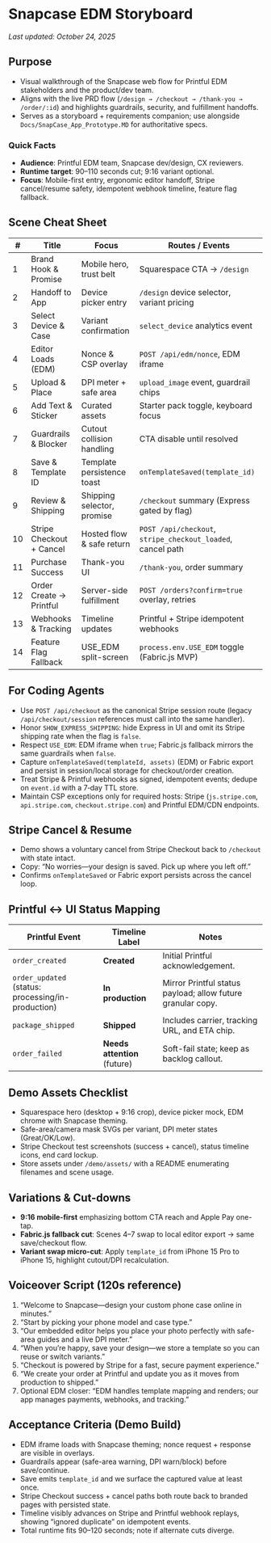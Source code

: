 # Snapcase EDM Storyboard

_Last updated: October 24, 2025_

## Purpose
- Visual walkthrough of the Snapcase web flow for Printful EDM stakeholders and the product/dev team.
- Aligns with the live PRD flow (`/design → /checkout → /thank-you → /order/:id`) and highlights guardrails, security, and fulfillment handoffs.
- Serves as a storyboard + requirements companion; use alongside `Docs/SnapCase_App_Prototype.MD` for authoritative specs.

### Quick Facts
- **Audience**: Printful EDM team, Snapcase dev/design, CX reviewers.
- **Runtime target**: 90–110 seconds cut; 9:16 variant optional.
- **Focus**: Mobile-first entry, ergonomic editor handoff, Stripe cancel/resume safety, idempotent webhook timeline, feature flag fallback.

## Scene Cheat Sheet
| # | Title | Focus | Routes / Events |
|---|-------|-------|-----------------|
| 1 | Brand Hook & Promise | Mobile hero, trust belt | Squarespace CTA → `/design` |
| 2 | Handoff to App | Device picker entry | `/design` device selector, variant pricing |
| 3 | Select Device & Case | Variant confirmation | `select_device` analytics event |
| 4 | Editor Loads (EDM) | Nonce & CSP overlay | `POST /api/edm/nonce`, EDM iframe |
| 5 | Upload & Place | DPI meter + safe area | `upload_image` event, guardrail chips |
| 6 | Add Text & Sticker | Curated assets | Starter pack toggle, keyboard focus |
| 7 | Guardrails & Blocker | Cutout collision handling | CTA disable until resolved |
| 8 | Save & Template ID | Template persistence toast | `onTemplateSaved(template_id)` |
| 9 | Review & Shipping | Shipping selector, promise | `/checkout` summary (Express gated by flag) |
|10 | Stripe Checkout + Cancel | Hosted flow & safe return | `POST /api/checkout`, `stripe_checkout_loaded`, cancel path |
|11 | Purchase Success | Thank-you UI | `/thank-you`, order summary |
|12 | Order Create → Printful | Server-side fulfillment | `POST /orders?confirm=true` overlay, retries |
|13 | Webhooks & Tracking | Timeline updates | Printful + Stripe idempotent webhooks |
|14 | Feature Flag Fallback | USE_EDM split-screen | `process.env.USE_EDM` toggle (Fabric.js MVP) |

## For Coding Agents
- Use `POST /api/checkout` as the canonical Stripe session route (legacy `/api/checkout/session` references must call into the same handler).
- Honor `SHOW_EXPRESS_SHIPPING`: hide Express in UI and omit its Stripe shipping rate when the flag is `false`.
- Respect `USE_EDM`: EDM iframe when `true`; Fabric.js fallback mirrors the same guardrails when `false`.
- Capture `onTemplateSaved(templateId, assets)` (EDM) or Fabric export and persist in session/local storage for checkout/order creation.
- Treat Stripe & Printful webhooks as signed, idempotent events; dedupe on `event.id` with a 7‑day TTL store.
- Maintain CSP exceptions only for required hosts: Stripe (`js.stripe.com`, `api.stripe.com`, `checkout.stripe.com`) and Printful EDM/CDN endpoints.

## Stripe Cancel & Resume
- Demo shows a voluntary cancel from Stripe Checkout back to `/checkout` with state intact.
- Copy: “No worries—your design is saved. Pick up where you left off.”
- Confirms `onTemplateSaved` or Fabric export persists across the cancel loop.

## Printful ↔ UI Status Mapping
| Printful Event | Timeline Label | Notes |
|----------------|----------------|-------|
| `order_created` | **Created** | Initial Printful acknowledgement. |
| `order_updated` (status: processing/in-production) | **In production** | Mirror Printful status payload; allow future granular copy. |
| `package_shipped` | **Shipped** | Includes carrier, tracking URL, and ETA chip. |
| `order_failed` | **Needs attention** (future) | Soft-fail state; keep as backlog callout. |

## Demo Assets Checklist
- Squarespace hero (desktop + 9:16 crop), device picker mock, EDM chrome with Snapcase theming.
- Safe-area/camera mask SVGs per variant, DPI meter states (Great/OK/Low).
- Stripe Checkout test screenshots (success + cancel), status timeline icons, end card lockup.
- Store assets under `/demo/assets/` with a README enumerating filenames and scene usage.

## Variations & Cut-downs
- **9:16 mobile-first** emphasizing bottom CTA reach and Apple Pay one-tap.
- **Fabric.js fallback cut**: Scenes 4–7 swap to local editor export → same save/checkout flow.
- **Variant swap micro-cut**: Apply `template_id` from iPhone 15 Pro to iPhone 15, highlight cutout/DPI recalculation.

## Voiceover Script (120s reference)
1. “Welcome to Snapcase—design your custom phone case online in minutes.”
2. “Start by picking your phone model and case type.”
3. “Our embedded editor helps you place your photo perfectly with safe-area guides and a live DPI meter.”
4. “When you’re happy, save your design—we store a template so you can reuse or switch variants.”
5. “Checkout is powered by Stripe for a fast, secure payment experience.”
6. “We create your order at Printful and update you as it moves from production to shipped.”
7. Optional EDM closer: “EDM handles template mapping and renders; our app manages payments, webhooks, and tracking.”

## Acceptance Criteria (Demo Build)
- EDM iframe loads with Snapcase theming; nonce request + response are visible in overlays.
- Guardrails appear (safe-area warning, DPI warn/block) before save/continue.
- Save emits `template_id` and we surface the captured value at least once.
- Stripe Checkout success + cancel paths both route back to branded pages with persisted state.
- Timeline visibly advances on Stripe and Printful webhook replays, showing “ignored duplicate” on idempotent events.
- Total runtime fits 90–120 seconds; note if alternate cuts diverge.
